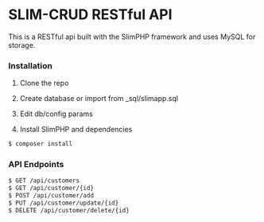 # SLIM-CRUD RESTful API

This is a RESTful api built with the SlimPHP framework and uses MySQL for storage.

### Installation

1. Clone the repo

2. Create database or import from _sql/slimapp.sql

3. Edit db/config params

4. Install SlimPHP and dependencies

```sh
$ composer install
```
### API Endpoints
```sh
$ GET /api/customers
$ GET /api/customer/{id}
$ POST /api/customer/add
$ PUT /api/customer/update/{id}
$ DELETE /api/customer/delete/{id}
```
